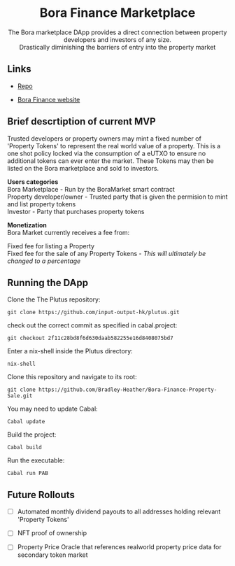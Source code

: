 <h1 align="center">Bora Finance Marketplace</h1>

<p align="center"> The Bora marketplace DApp provides a direct connection between property developers and investors of any size. <br />
 Drastically diminishing the barriers of entry into the property market </p>

## Links

- [Repo](https://github.com/Bradley-Heather/Bora-Finance-Property-Sale "<project-name> Repo")

- [Bora Finance website](<Homepage url> "https://borafinance.io/")

## Brief descrtiption of current MVP 
Trusted developers or property owners may mint a fixed number of 'Property Tokens' to represent the real world value of a property. This is a one shot policy locked via the consumption of a eUTXO to ensure no additional tokens can ever enter the market. These Tokens may then be listed on the Bora marketplace and sold to investors.

**Users categories** <br />
Bora Marketplace - Run by the BoraMarket smart contract <br />
Property developer/owner - Trusted party that is given the permision to mint and list property tokens <br />
Investor - Party that purchases property tokens

**Monetization** <br />
Bora Market currently receives a fee from:

Fixed fee for listing a Property <br />
Fixed fee for the sale of any Property Tokens - _This will ultimately be changed to a percentage_ 

## Running the DApp

Clone the The Plutus repository:

`git clone https://github.com/input-output-hk/plutus.git`

check out the correct commit as specified in cabal.project:

`git checkout 2f11c28bd8f6d630daab582255e16d8408075bd7`

Enter a nix-shell inside the Plutus directory:

`nix-shell`

Clone this repository and navigate to its root:

`git clone https://github.com/Bradley-Heather/Bora-Finance-Property-Sale.git`

You may need to update Cabal:

`Cabal update` 

Build the project:

`Cabal build`

Run the executable: 

`Cabal run PAB`

## Future Rollouts

- [ ] Automated monthly dividend payouts to all addresses holding relevant 'Property Tokens'
- [ ] NFT proof of ownership 
- [ ] Property Price Oracle that references realworld property price data for secondary token market

